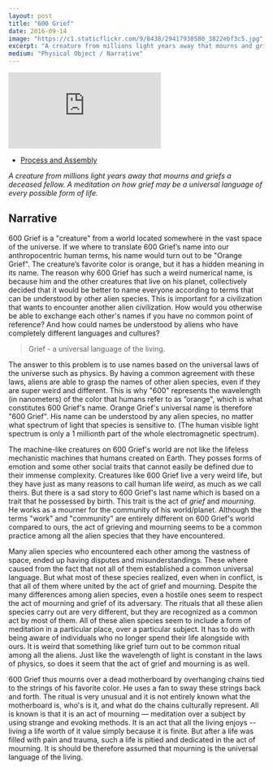 ```yaml
---
layout: post
title: "600 Grief"
date: 2016-09-14
image: "https://c1.staticflickr.com/9/8438/29417930580_3822ebf3c5.jpg"
excerpt: "A creature from millions light years away that mourns and griefs a deceased fellow. A meditation on how grieving may be a universal language of every form of life."
medium: "Physical Object / Narrative"
---
```


<iframe src="https://player.vimeo.com/video/183026282?color=9CBEF2" frameborder="0" webkitallowfullscreen mozallowfullscreen allowfullscreen></iframe>

- [Process and Assembly](https://bfadtdeviceart.wordpress.com/2016/09/14/600-grief/)

*A creature from millions light years away that mourns and griefs a deceased fellow. A meditation on how grief may be a universal language of every possible form of life.*

## Narrative

600 Grief is a "creature" from a world located somewhere in the vast space of the universe. If we where to translate 600 Grief’s name into our anthropocentric human terms, his name would turn out to be "Orange  Grief". The creature’s favorite color is orange, but it has a hidden meaning in its name. The reason why 600 Grief has such a weird numerical name, is because him and the other creatures that live on his planet, collectively decided that it would be better to name everyone according to terms that can be understood by other alien species. This is important for a civilization that wants to encounter another alien civilization. How would you otherwise be able to exchange each other's names if you have no common point of reference? And how could names be understood by aliens who have completely different languages and cultures?

> Grief - a universal language of the living.

The answer to this problem is to use names based on the universal laws of the universe such as physics. By having a common agreement with these laws, aliens are able to grasp the names of other alien species, even if they are super weird and different. This is why "600" represents the wavelength (in nanometers) of the color that humans refer to as ”orange", which is what constitutes 600 Grief's name. Orange Grief's universal name is therefore "600 Grief". His name can be understood by any alien species, no matter what spectrum of light that species is sensitive to. (The human visible light spectrum is only a 1 millionth part of the whole electromagnetic spectrum).

The machine-like creatures on 600 Grief's world are not like the lifeless mechanistic machines that humans created on Earth. They posses forms of emotion and some other social traits that cannot easily be defined due to their immense complexity. Creatures like 600 Grief live a very weird life, but they have just as many reasons to call human life *weird*, as much as we call theirs. But there is a sad story to 600 Grief's last name which is based on a trait that he possessed by birth. This trait is the act of *grief* and *mourning*. He works as a mourner for the community of his world/planet. Although the terms "work" and "community" are entirely different on 600 Grief's world compared to ours, the act of grieving and mourning seems to be a common practice among all the alien species that they have encountered.

Many alien species who encountered each other among the vastness of space, ended up having disputes and misunderstandings. These where caused from the fact that not all of them established a common universal language. But what most of these species realized, even when in conflict, is that all of them where united by the act of grief and mourning. Despite the many differences among alien species, even a hostile ones seem to respect the act of mourning and grief of its adversary. The rituals that all these alien species carry out are very different, but they are recognized as a common act by most of them. All of these alien species seem to include a form of meditation in a particular place, over a particular subject. It has to do with being aware of individuals who no longer spend their life alongside with ours. It is weird that something like grief turn out to be common ritual among all the aliens. Just like the wavelength of light is constant in the laws of physics, so does it seem that the act of grief and mourning is as well.

600 Grief thus mourns over a dead motherboard by overhanging chains tied to the strings of his favorite color. He uses a fan to sway these strings back and forth. The ritual is very unusual and it is not entirely known what the motherboard is, who's is it, and what do the chains culturally represent. All is known is that it is an act of mourning — meditation over a subject by using strange and evoking methods. It is an act that all the living enjoys -- living a life worth of it value simply because it is finite. But after a life was filled with pain and trauma, such a life is pitied and dedicated in the act of mourning. It is should be therefore assumed that mourning is the universal language of the living.
